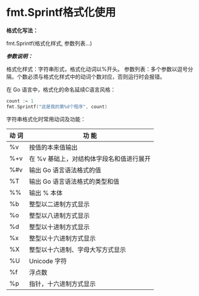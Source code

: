 # fmt.Sprintf格式化使用

**格式化写法：**

fmt.Sprintf(格式化样式, 参数列表…)

***参数说明：***

格式化样式：字符串形式，格式化动词以%开头。
参数列表：多个参数以逗号分隔，个数必须与格式化样式中的动词个数对应，否则运行时会报错。

在 Go 语言中，格式化的命名延续C语言风格：

```go
count := 1
fmt.Sprintf("这是我的第%d个程序", count)
```

字符串格式化时常用动词及功能：

| 动 词  | 功 能                    |
| ---- | ---------------------- |
| %v   | 按值的本来值输出               |
| %+v  | 在 %v 基础上，对结构体字段名和值进行展开 |
| %#v  | 输出 Go 语言语法格式的值         |
| %T   | 输出 Go 语言语法格式的类型和值      |
| %%   | 输出 % 本体                |
| %b   | 整型以二进制方式显示             |
| %o   | 整型以八进制方式显示             |
| %d   | 整型以十进制方式显示             |
| %x   | 整型以十六进制方式显示            |
| %X   | 整型以十六进制、字母大写方式显示       |
| %U   | Unicode 字符             |
| %f   | 浮点数                    |
| %p   | 指针，十六进制方式显示            |